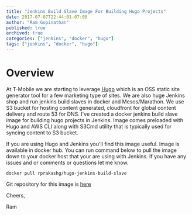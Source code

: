 ```yaml
---
title: "Jenkins Build Slave Image For Building Hugo Projects"
date: 2017-07-07T22:44:01-07:00
author: "Ram Gopinathan"
published: true
archived: true
categories: ["jenkins", "docker", "hugo"]
tags: ["jenkins", "docker", "hugo"]
---
```

# Overview
At T-Mobile we are starting to leverage [Hugo](http://gohugo.io) which is an OSS static site generator tool for a few marketing type of sites. We are also huge Jenkins shop and run jenkins build slaves in docker and Mesos/Marathon. We use S3 bucket for hosting content generated, cloudfront for global content delivery and route 53 for DNS. I've created a docker jenkins build slave image for building hugo projects in Jenkins. Image comes preloaded with Hugo and AWS CLI along with S3Cmd utility that is typically used for syncing content to S3 bucket.

If you are using Hugo and Jenkins you'll find this image useful. Image is available in docker hub. You can run command below to pull the image down to your docker host that your are using with Jenkins. If you have any issues and or comments or questions let me know.
```
docker pull rprakashg/hugo-jenkins-build-slave
```

Git repository for this image is [here](http://github.com/rprakashg/hugo-jenkins-build-slave)

Cheers,

Ram


